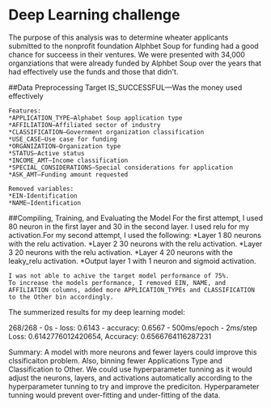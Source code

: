 # Deep Learning challenge

The purpose of this analysis was to determine wheater applicants submitted to the nonprofit foundation Alphbet Soup for funding  had a good chance for succeess in their ventures. We were presented with 34,000 organziations that were already funded by Alphbet Soup over the years that had effectively use the funds and those that didn't.

##Data Preprocessing
    Target
    IS_SUCCESSFUL—Was the money used effectively

    Features:
    *APPLICATION_TYPE—Alphabet Soup application type
    *AFFILIATION—Affiliated sector of industry
    *CLASSIFICATION—Government organization classification
    *USE_CASE—Use case for funding
    *ORGANIZATION—Organization type
    *STATUS—Active status
    *INCOME_AMT—Income classification
    *SPECIAL_CONSIDERATIONS—Special considerations for application
    *ASK_AMT—Funding amount requested

    Removed variables:
    *EIN-Identification
    *NAME—Identification

##Compiling, Training, and Evaluating the Model
    For the first attempt, I used 80 neuron in the first layer and 30 in the second layer. I used relu for my activation.For my second attempt, I used the following:
    *Layer 1 80 neurons with the relu activation.
    *Layer 2 30 neurons with the relu activation.
    *Layer 3 20 neurons with the relu activation. 
    *Layer 4 20 neurons with the leaky_relu activation. 
    *Output layer 1 with 1 neuron and sigmoid activation.
    
    I was not able to achive the target model performance of 75%.
    To increase the models performance, I removed EIN, NAME, and AFFILIATION columns, added more APPLICATION_TYPEs and CLASSIFICATION to the Other bin accordingly.


The summerized results for my deep learning model:

268/268 - 0s - loss: 0.6143 - accuracy: 0.6567 - 500ms/epoch - 2ms/step
Loss: 0.6142776012420654, Accuracy: 0.6566764116287231

Summary: A model with more neurons and fewer layers could improve this clssificaiton problem. Also, binning fewer Applications Type and Classification to Other. We could use hyperparameter tunning as it would adjust the neurons, layers, and activations automatically according to the hyperparameter tunning to try and improve the prediciton. Hyperparameter tunning would prevent over-fitting and under-fitting of the data.